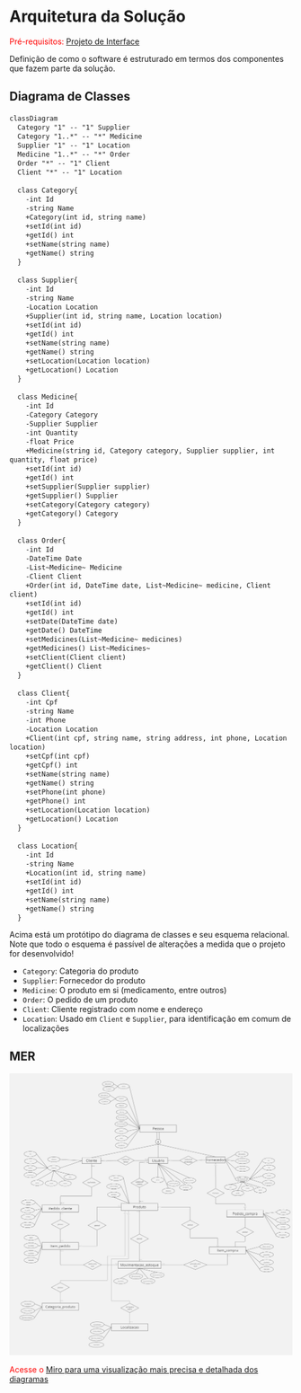 # Arquitetura da Solução

<span style="color:red">Pré-requisitos: <a href="3-Projeto de Interface.md"> Projeto de Interface</a></span>

Definição de como o software é estruturado em termos dos componentes que fazem parte da solução.

## Diagrama de Classes

```mermaid
classDiagram
  Category "1" -- "1" Supplier
  Category "1..*" -- "*" Medicine
  Supplier "1" -- "1" Location
  Medicine "1..*" -- "*" Order
  Order "*" -- "1" Client
  Client "*" -- "1" Location

  class Category{
    -int Id
    -string Name
    +Category(int id, string name)
    +setId(int id)
    +getId() int
    +setName(string name)
    +getName() string
  }

  class Supplier{
    -int Id
    -string Name
    -Location Location
    +Supplier(int id, string name, Location location)
    +setId(int id)
    +getId() int
    +setName(string name)
    +getName() string
    +setLocation(Location location)
    +getLocation() Location
  }

  class Medicine{
    -int Id
    -Category Category
    -Supplier Supplier
    -int Quantity
    -float Price
    +Medicine(string id, Category category, Supplier supplier, int quantity, float price)
    +setId(int id)
    +getId() int
    +setSupplier(Supplier supplier)
    +getSupplier() Supplier
    +setCategory(Category category)
    +getCategory() Category
  }

  class Order{
    -int Id
    -DateTime Date
    -List~Medicine~ Medicine
    -Client Client
    +Order(int id, DateTime date, List~Medicine~ medicine, Client client)
    +setId(int id)
    +getId() int
    +setDate(DateTime date)
    +getDate() DateTime
    +setMedicines(List~Medicine~ medicines)
    +getMedicines() List~Medicines~
    +setClient(Client client)
    +getClient() Client
  }

  class Client{
    -int Cpf
    -string Name
    -int Phone
    -Location Location
    +Client(int cpf, string name, string address, int phone, Location location)
    +setCpf(int cpf)
    +getCpf() int
    +setName(string name)
    +getName() string
    +setPhone(int phone)
    +getPhone() int
    +setLocation(Location location)
    +getLocation() Location
  }

  class Location{
    -int Id
    -string Name
    +Location(int id, string name)
    +setId(int id)
    +getId() int
    +setName(string name)
    +getName() string
  }
```

Acima está um protótipo do diagrama de classes e seu esquema relacional. Note que todo o esquema é passível de alterações a medida que o projeto for desenvolvido!

- `Category`: Categoria do produto
- `Supplier`: Fornecedor do produto
- `Medicine`: O produto em si (medicamento, entre outros)
- `Order`: O pedido de um produto
- `Client`: Cliente registrado com nome e endereço
- `Location`: Usado em `Client` e `Supplier`, para identificação em comum de localizações

## MER

![MER](./img/Diagramas/MER.jpg)

<span style="color:red">Acesse o <a href="[3-Projeto de Interface.md](https://miro.com/app/board/uXjVKWYIxGU=/)">Miro para uma visualização mais precisa e detalhada dos diagramas</a></span>



